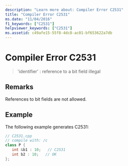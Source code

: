 ```yaml
---
description: "Learn more about: Compiler Error C2531"
title: "Compiler Error C2531"
ms.date: "11/04/2016"
f1_keywords: ["C2531"]
helpviewer_keywords: ["C2531"]
ms.assetid: c49afe15-55f8-4dc8-ac01-bf653622a7db
---
```

# Compiler Error C2531

> 'identifier' : reference to a bit field illegal

## Remarks

References to bit fields are not allowed.

## Example

The following example generates C2531:

```cpp
// C2531.cpp
// compile with: /c
class P {
   int &b1 : 10;   // C2531
   int b2 : 10;   // OK
};
```
